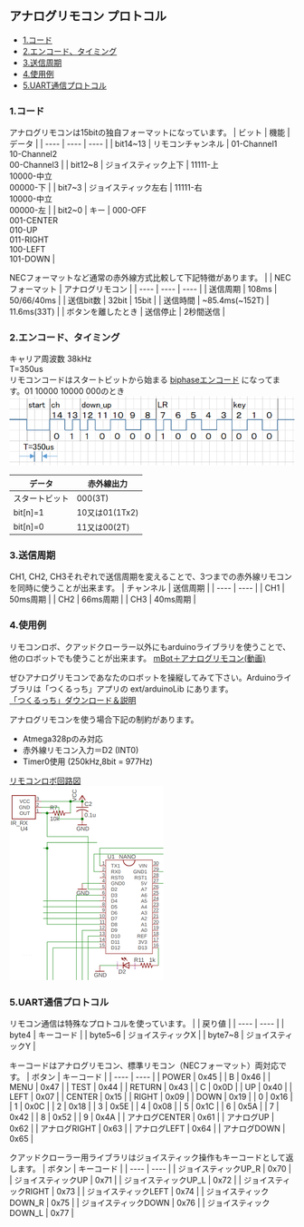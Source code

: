 ## アナログリモコン プロトコル
* [1.コード](#1コード)
* [2.エンコード、タイミング](#2エンコードタイミング)
* [3.送信周期](#3送信周期)
* [4.使用例](#4使用例)
* [5.UART通信プロトコル](#5uart通信プロトコル)
### 1.コード
アナログリモコンは15bitの独自フォーマットになっています。
| ビット | 機能 | データ |
| ---- | ---- | ---- |
| bit14~13 | リモコンチャンネル | 01-Channel1<br />10-Channel2<br />00-Channel3 |
| bit12~8 | ジョイスティック上下 | 11111-上<br />10000-中立<br />00000-下 | 
| bit7~3 | ジョイスティック左右 | 11111-右<br />10000-中立<br />00000-左 | 
| bit2~0 | キー | 000-OFF<br />001-CENTER<br />010-UP<br />011-RIGHT<br />100-LEFT<br />101-DOWN | 

NECフォーマットなど通常の赤外線方式比較して下記特徴があります。
| | NECフォーマット | アナログリモコン |
| ---- | ---- | ---- |
| 送信周期 | 108ms | 50/66/40ms |
| 送信bit数 | 32bit | 15bit |
| 送信時間 | ~85.4ms(~152T) | 11.6ms(33T) |
| ボタンを離したとき | 送信停止 | 2秒間送信 |

### 2.エンコード、タイミング
キャリア周波数 38kHz  
T=350us  
リモコンコードはスタートビットから始まる [biphaseエンコード](https://ja.wikipedia.org/wiki/%E4%BC%9D%E9%80%81%E8%B7%AF%E7%AC%A6%E5%8F%B7) になってます。01 10000 10000 000のとき
![remote](images/remoteA2.png)  

| データ | 赤外線出力 |
| ---- | ---- |
| スタートビット | 000(3T) |
| bit[n]=1 | 10又は01(1Tx2) |
| bit[n]=0 | 11又は00(2T) |

### 3.送信周期
CH1, CH2, CH3それぞれで送信周期を変えることで、3つまでの赤外線リモコンを同時に使うことが出来ます。
| チャンネル | 送信周期 |
| ---- | ---- |
| CH1 | 50ms周期 |
| CH2 | 66ms周期 |
| CH3 | 40ms周期 |

### 4.使用例
リモコンロボ、クアッドクローラー以外にもarduinoライブラリを使うことで、他のロボットでも使うことが出来ます。
[mBot＋アナログリモコン(動画)](http://sohta02.web.fc2.com/images/MAQ04884.MP4)  

ぜひアナログリモコンであなたのロボットを操縦してみて下さい。Arduinoライブラリは「つくるっち」アプリの ext/arduinoLib にあります。  
[「つくるっち」ダウンロード＆説明](http://sohta02.web.fc2.com/familyday_app.html)

アナログリモコンを使う場合下記の制約があります。
- Atmega328pのみ対応
- 赤外線リモコン入力＝D2 (INT0)
- Timer0使用 (250kHz,8bit = 977Hz)

[リモコンロボ回路図](http://sohta02.web.fc2.com/release/2018FD.190603.pdf)  
![remote3](images/remoteA3.png)  

### 5.UART通信プロトコル
リモコン通信は特殊なプロトコルを使っています。
| | 戻り値 |
| ---- | ---- |
| byte4 | キーコード |
| byte5~6 | ジョイスティックX |
| byte7~8 | ジョイスティックY |

キーコードはアナログリモコン、標準リモコン（NECフォーマット）両対応です。
| ボタン | キーコード |
| ---- | ---- |
| POWER | 0x45 |
| B | 0x46 |
| MENU | 0x47 |
| TEST | 0x44 |
| RETURN | 0x43 |
| C | 0x0D |
| UP | 0x40 |
| LEFT | 0x07 |
| CENTER | 0x15 |
| RIGHT | 0x09 |
| DOWN | 0x19 |
| 0 | 0x16 |
| 1 | 0x0C |
| 2 | 0x18 |
| 3 | 0x5E |
| 4 | 0x08 |
| 5 | 0x1C |
| 6 | 0x5A |
| 7 | 0x42 |
| 8 | 0x52 |
| 9 | 0x4A |
| アナログCENTER | 0x61 |
| アナログUP | 0x62 |
| アナログRIGHT | 0x63 |
| アナログLEFT | 0x64 |
| アナログDOWN | 0x65 |

クアッドクローラー用ライブラリはジョイスティック操作もキーコードとして返します。
| ボタン | キーコード |
| ---- | ---- |
| ジョイスティックUP_R | 0x70 |
| ジョイスティックUP | 0x71 |
| ジョイスティックUP_L | 0x72 |
| ジョイスティックRIGHT | 0x73 |
| ジョイスティックLEFT | 0x74 |
| ジョイスティックDOWN_R | 0x75 |
| ジョイスティックDOWN | 0x76 |
| ジョイスティックDOWN_L | 0x77 |
